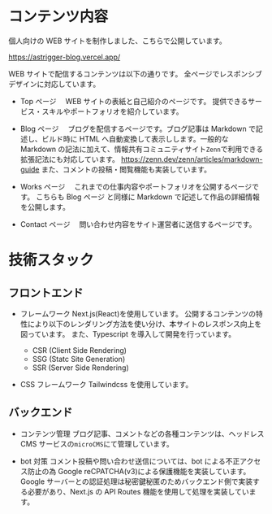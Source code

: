 # コンテンツ内容

個人向けの WEB サイトを制作しました、こちらで公開しています。

https://astrigger-blog.vercel.app/

WEB サイトで配信するコンテンツは以下の通りです。
全ページでレスポンシブデザインに対応しています。

- Top ページ　
  WEB サイトの表紙と自己紹介のページです。
  提供できるサービス・スキルやポートフォリオを紹介しています。

- Blog ページ　
  ブログを配信するページです。ブログ記事は Markdown で記述し、ビルド時に HTML へ自動変換して表示しします。一般的な Markdown の記法に加えて、情報共有コミュニティサイト`Zenn`で利用できる拡張記法にも対応しています。
  https://zenn.dev/zenn/articles/markdown-guide
  また、コメントの投稿・閲覧機能も実装しています。

- Works ページ　
  これまでの仕事内容やポートフォリオを公開するページです。 こちらも Blog ページ と同様に Markdown で記述して作品の詳細情報を公開します。

- Contact ページ　
  問い合わせ内容をサイト運営者に送信するページです。

# 技術スタック

## フロントエンド

- フレームワーク
  Next.js(React)を使用しています。
  公開するコンテンツの特性により以下のレンダリング方法を使い分け、本サイトのレスポンス向上を図っています。
  また、Typescript を導入して開発を行っています。

  - CSR (Client Side Rendering)
  - SSG (Statc Site Generation)
  - SSR (Server Side Rendering)

- CSS フレームワーク
  Tailwindcss を使用しています。

## バックエンド

- コンテンツ管理
  ブログ記事、コメントなどの各種コンテンツは、ヘッドレス CMS サービスの`microCMS`にて管理しています。

- bot 対策
  コメント投稿や問い合わせ送信については、bot による不正アクセス防止の為 Google reCPATCHA(v3)による保護機能を実装しています。
  Google サーバーとの認証処理は秘密鍵秘匿のためバックエンド側で実装する必要があり、Next.js の API Routes 機能を使用して処理を実装しています。
